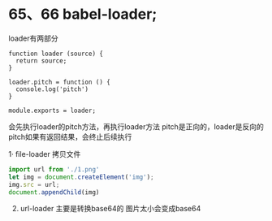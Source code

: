 # 65、66 babel-loader;

loader有两部分
```
function loader (source) {
  return source;
}

loader.pitch = function () {
  console.log('pitch')
}

module.exports = loader;
```
会先执行loader的pitch方法，再执行loader方法
pitch是正向的，loader是反向的
pitch如果有返回结果，会终止后续执行


1· file-loader 拷贝文件
```js
import url from './1.png'
let img = document.createElement('img');
img.src = url;
document.appendChild(img)
```
2. url-loader 主要是转换base64的
图片太小会变成base64
